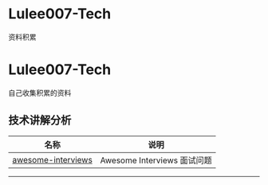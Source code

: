 # Lulee007-Tech
资料积累
# Lulee007-Tech
自己收集积累的资料

## 技术讲解分析
|名称|说明|
|---|---|
|[awesome-interviews](https://github.com/MaximAbramchuck/awesome-interviews)|Awesome Interviews 面试问题|

***
